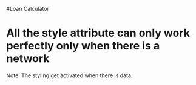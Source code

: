 #Loan Calculator

# All the style attribute can only work perfectly only when there is a network


Note: The styling get activated when there is data.
